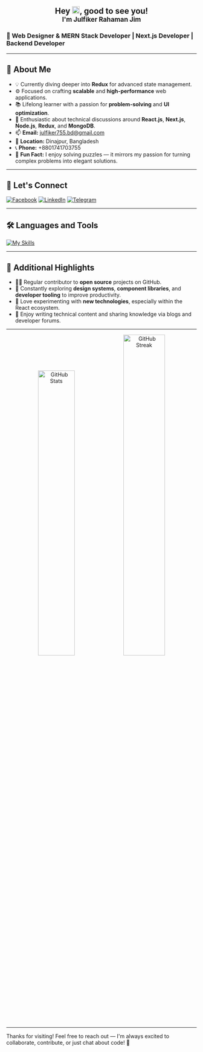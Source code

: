 <h2 align="center">
  Hey <img src="https://raw.githubusercontent.com/MartinHeinz/MartinHeinz/master/wave.gif" width="20px">, good to see you!  
  <br/>
  <span style="font-size:17px">I'm Julfiker Rahaman Jim</span>
</h2>

### 🚀 Web Designer & MERN Stack Developer | Next.js Developer | Backend Developer

---

## 🚀 About Me

- 💡 Currently diving deeper into **Redux** for advanced state management.
- ⚙️ Focused on crafting **scalable** and **high-performance** web applications.
- 📚 Lifelong learner with a passion for **problem-solving** and **UI optimization**.
- 🧠 Enthusiastic about technical discussions around **React.js**, **Next.js**, **Node.js**, **Redux**, and **MongoDB**.
- 📫 **Email:** [julfiker755.bd@gmail.com](mailto:julfiker755.bd@gmail.com)
- 📍 **Location:** Dinajpur, Bangladesh
- 📞 **Phone:** +8801741703755
- 🧩 **Fun Fact:** I enjoy solving puzzles — it mirrors my passion for turning complex problems into elegant solutions.

---

## 🤝 Let's Connect

<p align="left">
  <a href="https://www.facebook.com/julfikerrahaman.jim"><img alt="Facebook" src="https://img.shields.io/badge/Facebook-1877F2?style=for-the-badge&logo=facebook&logoColor=white"/></a>
  <a href="https://www.linkedin.com/in/julfiker-rahaman-jim-9277092a0/"><img alt="LinkedIn" src="https://img.shields.io/badge/LinkedIn-0077B5?style=for-the-badge&logo=linkedin&logoColor=white"/></a>
  <a href="https://t.me/your_telegram_username"><img alt="Telegram" src="https://img.shields.io/badge/Telegram-2CA5E0?style=for-the-badge&logo=telegram&logoColor=white"/></a>
</p>

---

## 🛠️ Languages and Tools

[![My Skills](https://skillicons.dev/icons?i=react,mongodb,nodejs,express,js,firebase,tailwind,ts,redux,postman,vite,vscode,atom,figma,bootstrap,git,github,threejs,svg,stackoverflow,netlify,jquery,html,css,gcp,devto)](https://skillicons.dev)

---

## 🌟 Additional Highlights

- 🧑‍💻 Regular contributor to **open source** projects on GitHub.
- 📘 Constantly exploring **design systems**, **component libraries**, and **developer tooling** to improve productivity.
- 🧪 Love experimenting with **new technologies**, especially within the React ecosystem.
- 📝 Enjoy writing technical content and sharing knowledge via blogs and developer forums.

---


<div align="center">
  <img src="https://github-readme-stats.vercel.app/api?username=Julfiker755&show_icons=true&theme=vue-dark&hide_border=true&date_format=M%20j%5B%2C%20Y%5D" width="44%" alt="GitHub Stats"/>
  <img src="https://streak-stats.demolab.com/?user=Julfiker755&theme=nordfox" width="46.7%" alt="GitHub Streak"/>
</div>

---

Thanks for visiting! Feel free to reach out — I'm always excited to collaborate, contribute, or just chat about code! 🚀

